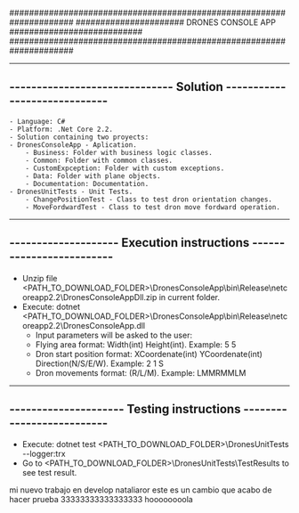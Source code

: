 #####################################################################
###################### DRONES CONSOLE APP ###########################
#####################################################################

---------------------------------------------------------------------
------------------------------ Solution -----------------------------
---------------------------------------------------------------------

    - Language: C#	
    - Platform: .Net Core 2.2.
    - Solution containing two proyects: 
	- DronesConsoleApp - Aplication. 
		- Business: Folder with business logic classes.
		- Common: Folder with common classes.
		- CustomExpception: Folder with custom exceptions.
		- Data: Folder with plane objects.
		- Documentation: Documentation.
	- DronesUnitTests - Unit Tests.
		- ChangePositionTest - Class to test dron orientation changes.
		- MoveFordwardTest - Class to test dron move fordward operation. 


---------------------------------------------------------------------
-------------------- Execution instructions -------------------------
---------------------------------------------------------------------

- Unzip file <PATH_TO_DOWNLOAD_FOLDER>\DronesConsoleApp\bin\Release\netcoreapp2.2\DronesConsoleAppDll.zip in current folder.
- Execute: dotnet <PATH_TO_DOWNLOAD_FOLDER>\DronesConsoleApp\bin\Release\netcoreapp2.2\DronesConsoleApp.dll
    - Input parameters will be asked to the user: 
	- Flying area format: Width(int) Height(int). Example: 5 5
	- Dron start position format: XCoordenate(int) YCoordenate(int) Direction(N/S/E/W). Example: 2 1 S
	- Dron movements format: (R/L/M). Example: LMMRMMLM

---------------------------------------------------------------------
--------------------- Testing instructions --------------------------
---------------------------------------------------------------------

- Execute: dotnet test <PATH_TO_DOWNLOAD_FOLDER>\DronesUnitTests --logger:trx
- Go to <PATH_TO_DOWNLOAD_FOLDER>\DronesUnitTests\TestResults to see test result.

mi nuevo trabajo en develop nataliaror
este es un cambio que acabo de hacer
prueba 33333333333333333
hoooooooola